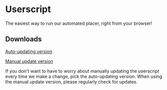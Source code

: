 # Userscript

The easiest way to run our automated placer, right from your browser!

## Downloads

[Auto-updating version](https://github.com/Ategon/Userscript/releases/download/latest/placecanada-userscript-autoupdater.user.js)

[Manual update version](https://github.com/Ategon/Userscript/releases/download/latest/placecanada-userscript.user.js)

If you don't want to have to worry about manually updating the userscript every time we make a change, pick the auto-updating version. When using the manual update version, please regularly check for updates.